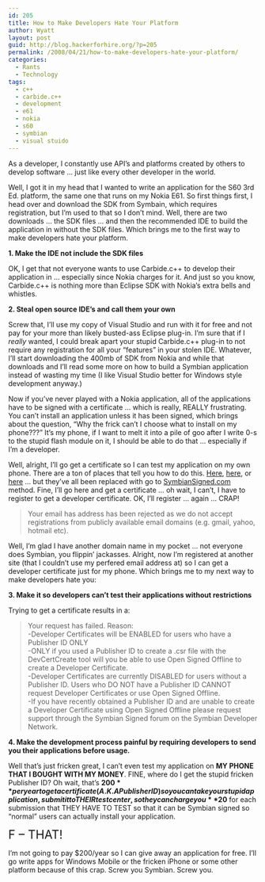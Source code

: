 ```yaml
---
id: 205
title: How to Make Developers Hate Your Platform
author: Wyatt
layout: post
guid: http://blog.hackerforhire.org/?p=205
permalink: /2008/04/21/how-to-make-developers-hate-your-platform/
categories:
  - Rants
  - Technology
tags:
  - c++
  - carbide.c++
  - development
  - e61
  - nokia
  - s60
  - symbian
  - visual stuido
---
```

As a developer, I constantly use API&#8217;s and platforms created by others to develop software &#8230; just like every other developer in the world.

Well, I got it in my head that I wanted to write an application for the S60 3rd Ed. platform, the same one that runs on my Nokia E61. So first things first, I head over and download the SDK from Symbain, which requires registration, but I&#8217;m used to that so I don&#8217;t mind. Well, there are two downloads &#8230; the SDK files &#8230; and then the recommended IDE to build the application in without the SDK files. Which brings me to the first way to make developers hate your platform.

**1. Make the IDE not include the SDK files**

OK, I get that not everyone wants to use Carbide.c++ to develop their application in &#8230; especially since Nokia charges for it. And just so you know, Carbide.c++ is nothing more than Eclipse SDK with Nokia&#8217;s extra bells and whistles.

**2. Steal open source IDE&#8217;s and call them your own**

Screw that, I&#8217;ll use my copy of Visual Studio and run with it for free and not pay for your more than likely busted-ass Eclipse plug-in. I&#8217;m sure that if I *really* wanted, I could break apart your stupid Carbide.c++ plug-in to not require any registration for all your &#8220;features&#8221; in your stolen IDE. Whatever, I&#8217;ll start downloading the 400mb of SDK from Nokia and while that downloads and I&#8217;ll read some more on how to build a Symbian application instead of wasting my time (I like Visual Studio better for Windows style development anyway.)

Now if you&#8217;ve never played with a Nokia application, all of the applications have to be signed with a certificate &#8230; which is really, REALLY frustrating. You can&#8217;t install an application unless it has been signed, which brings about the question, &#8220;Why the frick can&#8217;t I choose what to install on my phone???&#8221; It&#8217;s my phone, if I want to melt it into a pile of goo after I write 0-s to the stupid flash module on it, I should be able to do that &#8230; especially if I&#8217;m a developer.

Well, alright, I&#8217;ll go get a certificate so I can test my application on my own phone. There are a ton of places that tell you how to do this. [Here][1], [here][2], or [here][3] &#8230; but they&#8217;ve all been replaced with go to [SymbianSigned.com][4] method. Fine, I&#8217;ll go here and get a certificate &#8230; oh wait, I can&#8217;t, I have to register to get a developer certificate. OK, I&#8217;ll register &#8230; again &#8230; CRAP!

> Your email has address has been rejected as we do not accept registrations from publicly available email domains (e.g. gmail, yahoo, hotmail etc).

Well, I&#8217;m glad I have another domain name in my pocket &#8230; not everyone does Symbian, you flippin&#8217; jackasses. Alright, now I&#8217;m registered at another site (that I couldn&#8217;t use my perfered email address at) so I can get a developer certificate just for my phone. Which brings me to my next way to make developers hate you:

**3. Make it so developers can&#8217;t test their applications without restrictions**

Trying to get a certificate results in a:

> Your request has failed. Reason:  
> -Developer Certificates will be ENABLED for users who have a Publisher ID ONLY  
> -ONLY if you used a Publisher ID to create a .csr file with the DevCertCreate tool will you be able to use Open Signed Offline to create a Developer Certificate.  
> -Developer Certificates are currently DISABLED for users without a Publisher ID. Users who DO NOT have a Publisher ID CANNOT request Developer Certificates or use Open Signed Offline.  
> -If you have recently obtained a Publisher ID and are unable to create a Developer Certificate using Open Signed Offline please request support through the Symbian Signed forum on the Symbian Developer Network. 

**4. Make the development process painful by requiring developers to send you their applications before usage.**

Well that&#8217;s just fricken great, I can&#8217;t even test my application on **MY PHONE THAT I BOUGHT WITH MY MONEY**. FINE, where do I get the stupid fricken Publisher ID? Oh wait, that&#8217;s **$200** per year to get a certificate (A.K.A Publisher ID) so you can take your stupid application, submit it to THEIR test center, so they can charge you **$20** for each submission that THEY HAVE TO TEST so that it can be Symbian signed so &#8220;normal&#8221; users can actually install your application.

<font size="+2">F &#8211; THAT!</font>

I&#8217;m not going to pay $200/year so I can give away an application for free. I&#8217;ll go write apps for Windows Mobile or the fricken iPhone or some other platform because of this crap. Screw you Symbian. Screw you.

 [1]: http://www.n91.us/nokia-n91-tips-tricks/howto-self-sign-symbian-sis-application-files-16.html
 [2]: http://symbianwebblog.wordpress.com/2007/11/27/8/
 [3]: http://then95blog.wordpress.com/2008/01/23/how-to-sign-symbian-applicationsagain-but-very-simple-this-time/
 [4]: http://www.symbiansigned.com